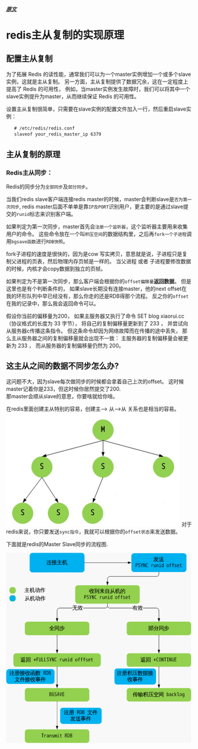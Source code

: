 
##### [原文](http://xiaorui.cc/2016/05/15/%E6%8E%A2%E7%B4%A2mysql%E5%92%8Credis%E4%B8%BB%E4%BB%8E%E5%A4%8D%E5%88%B6%E7%9A%84%E5%AE%9E%E7%8E%B0%E5%8E%9F%E7%90%86/)

# redis主从复制的实现原理


## 配置主从复制
为了拓展 Redis 的读性能，通常我们可以为一个master实例增加一个或多个slave实例，这就是主从复制。
另一方面，主从复制提供了数据冗余，这在一定程度上提高了 Redis 的可用性，
例如，当master实例发生故障时，我们可以将其中一个slave实例提升为master，从而继续保证 Redis 的可用性。

设置主从复制很简单，只需要在slave实例的配置文件加入一行，然后重启slave实例：
```xml
   # /etc/redis/redis.conf
   slaveof your_redis_master_ip 6379
```

## 主从复制的原理

### Redis主从同步：

Redis的同步分为`全部同步`及`部分同步`。

当我们redis slave客户端连接redis master的时候，master会判断slave是`否为第一次同步`,
redis master后面不单单是靠`IP及PORT`识别用户，更主要的是通过slave提交的`runid`标志来识别客户端。 

如果判定为第一次同步，master首先会`注册一个监听器`，这个监听器主要用来收集用户的命令。
这些命令放在一个叫`积压空间`的数据结构里，之后再`fork一个子进程`调用`bgsave函数`进行`RDB快照`。 

fork子进程的速度是很快的，因为是cow 写实拷贝，意思就是说，子进程只是复制父进程的页表，然后物理内存页帧是一样的。 
当父进程 或者 子进程要修改数据的时候，内核才会copy数据到独立的页帧。 

如果判定为不是第一次同步，那么客户端会根据你的`offset偏移量`**返回数据**。  但是这里也是有个判断条件的，
如果slave长期没有连接master，他的next offset在我的环形队列中早已经没有，那么你走的还是RDB得那个流程。 
反之你的`offset`在我的记录中，那么我会返回命令可以。 

假设你当前的偏移量为200， 如果主服务器又执行了命令 SET blog xiaorui.cc （协议格式的长度为 33 字节），
将自己的复制偏移量更新到了 233 ， 并尝试向从服务器c传播这条指令。 但这条命令却因为网络故障而在传播的途中丢失，
那么主从服务器之间的复制偏移量就会出现不一致： 主服务器的复制偏移量会被更新为 233 ， 而从服务器的复制偏移量仍然为 200。

## 这主从之间的数据不同步怎么办?   
这问题不大，因为slave每次做同步的时候都会拿着自己上次的offset。 这时候master记着你是233，但这时候你居然提交了200.   
那master会顺从slave的意思，你要啥就给你啥。 

在redis里面创建主从特别的容易，创建主—> 从—>从 关系也是相当的容易。
![](../../images/redis/Master_Slave_Slave.png)
对于redis来说，你只要发送`sync指令`，我就可以根据你的`offset状态`来发送数据。  


下面就是redis的Master Slave同步的流程图. 

![](../../images/redis/Master_Slave_sync.png)



